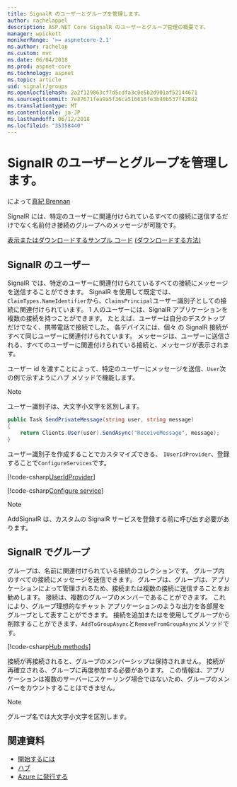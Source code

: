 ```yaml
---
title: SignalR のユーザーとグループを管理します。
author: rachelappel
description: ASP.NET Core SignalR のユーザーとグループ管理の概要です。
manager: wpickett
monikerRange: '>= aspnetcore-2.1'
ms.author: rachelap
ms.custom: mvc
ms.date: 06/04/2018
ms.prod: aspnet-core
ms.technology: aspnet
ms.topic: article
uid: signalr/groups
ms.openlocfilehash: 2a2f129863cf7d5cdfa3c0e5b2d901af52144671
ms.sourcegitcommit: 7e87671fea9a5f36ca516616fe3b40b537f428d2
ms.translationtype: MT
ms.contentlocale: ja-JP
ms.lasthandoff: 06/12/2018
ms.locfileid: "35358440"
---
```

# <a name="manage-users-and-groups-in-signalr"></a>SignalR のユーザーとグループを管理します。

によって[真紀 Brennan](https://github.com/BrennanConroy)

SignalR には、特定のユーザーに関連付けられているすべての接続に送信するだけでなく名前付き接続のグループへのメッセージが可能です。

[表示またはダウンロードするサンプル コード](https://github.com/aspnet/Docs/tree/master/aspnetcore/signalr/groups/sample/) [(ダウンロードする方法)](xref:tutorials/index#how-to-download-a-sample)

## <a name="users-in-signalr"></a>SignalR のユーザー

SignalR では、特定のユーザーに関連付けられているすべての接続にメッセージを送信することができます。 SignalR を使用して既定では、`ClaimTypes.NameIdentifier`から、`ClaimsPrincipal`ユーザー識別子としての接続に関連付けられています。 1 人のユーザーには、SignalR アプリケーションを複数の接続を持つことができます。 たとえば、ユーザーは自分のデスクトップだけでなく、携帯電話で接続でした。 各デバイスには、個々 の SignalR 接続がすべて同じユーザーに関連付けられています。 メッセージは、ユーザーに送信される、すべてのユーザーに関連付けられている接続と、メッセージが表示されます。

ユーザー id を渡すことによって、特定のユーザーにメッセージを送信、`User`次の例で示すようにハブ メソッドで機能します。

> [!NOTE]
> ユーザー識別子は、大文字小文字を区別します。

```csharp
public Task SendPrivateMessage(string user, string message)
{
    return Clients.User(user).SendAsync("ReceiveMessage", message);
}
```

ユーザー識別子を作成することでカスタマイズできる、 `IUserIdProvider`、登録することで`ConfigureServices`です。

[!code-csharp[UserIdProvider](groups/sample/customuseridprovider.cs?range=4-10)]

[!code-csharp[Configure service](groups/sample/startup.cs?range=21-22,39-42)]

> [!NOTE]
> AddSignalR は、カスタムの SignalR サービスを登録する前に呼び出す必要があります。

## <a name="groups-in-signalr"></a>SignalR でグループ

グループは、名前に関連付けられている接続のコレクションです。 グループ内のすべての接続にメッセージを送信できます。 グループは、グループは、アプリケーションによって管理されるため、接続または複数の接続に送信することをお勧めします。 接続は、複数のグループのメンバーであることができます。 これにより、グループ理想的なチャット アプリケーションのような出力を各部屋をグループとして表すことができます。 接続を追加またはを使用してグループから削除することができます、`AddToGroupAsync`と`RemoveFromGroupAsync`メソッドです。

[!code-csharp[Hub methods](groups/sample/hubs/chathub.cs?range=15-27)]

接続が再接続されると、グループのメンバーシップは保持されません。 接続が再確立される、グループに再度参加する必要があります。 この情報は、アプリケーションは複数のサーバーにスケーリング場合ではないため、グループのメンバーをカウントすることはできません。

> [!NOTE]
> グループ名では大文字小文字を区別します。

## <a name="related-resources"></a>関連資料

* [開始するには](xref:signalr/get-started)
* [ハブ](xref:signalr/hubs)
* [Azure に発行する](xref:signalr/publish-to-azure-web-app)
